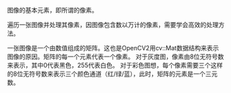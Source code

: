 
图像的基本元素，即所谓的像素。

遍历一张图像并处理其像素，因图像包含数以万计的像素，需要学会高效的处理方法。

一张图像是一个由数值组成的矩阵。这也是OpenCV2用cv::Mat数据结构来表示图像的原因。矩阵的每一个元素代表一个像素。
对于灰度图，像素由8位无符号数来表示，其中0代表黑色，255代表白色。
对于彩色图想，每个像素需要三个这样的8位无符号数来表示三个颜色通道（红/绿/蓝），此时，矩阵的元素是一个三元数。
